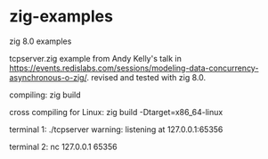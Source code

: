 # zig-examples
zig 8.0 examples 


tcpserver.zig
example from Andy Kelly's talk in https://events.redislabs.com/sessions/modeling-data-concurrency-asynchronous-o-zig/.
revised and tested with zig 8.0.

compiling:
zig build

cross compiling for Linux:
zig build -Dtarget=x86_64-linux

terminal 1:
./tcpserver
warning: listening at 127.0.0.1:65356

terminal 2:
nc 127.0.0.1 65356
